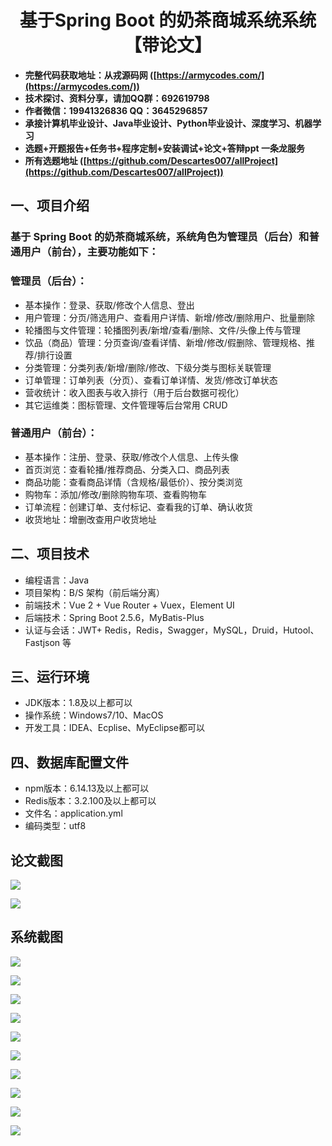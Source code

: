 <h1 align="center">基于Spring Boot 的奶茶商城系统系统【带论文】</h1></p>

- <b>完整代码获取地址：从戎源码网 ([https://armycodes.com/](https://armycodes.com/))</b>
- <b>技术探讨、资料分享，请加QQ群：692619798</b>
- <b>作者微信：19941326836  QQ：3645296857</b>
- <b>承接计算机毕业设计、Java毕业设计、Python毕业设计、深度学习、机器学习</b>
- <b>选题+开题报告+任务书+程序定制+安装调试+论文+答辩ppt 一条龙服务</b>
- <b>所有选题地址 ([https://github.com/Descartes007/allProject](https://github.com/Descartes007/allProject)) </b>

## 一、项目介绍

### 基于 Spring Boot 的奶茶商城系统，系统角色为管理员（后台）和普通用户（前台），主要功能如下：
### 管理员（后台）：
- 基本操作：登录、获取/修改个人信息、登出
- 用户管理：分页/筛选用户、查看用户详情、新增/修改/删除用户、批量删除
- 轮播图与文件管理：轮播图列表/新增/查看/删除、文件/头像上传与管理
- 饮品（商品）管理：分页查询/查看详情、新增/修改/假删除、管理规格、推荐/排行设置
- 分类管理：分类列表/新增/删除/修改、下级分类与图标关联管理
- 订单管理：订单列表（分页）、查看订单详情、发货/修改订单状态
- 营收统计：收入图表与收入排行（用于后台数据可视化）
- 其它运维类：图标管理、文件管理等后台常用 CRUD
### 普通用户（前台）：
- 基本操作：注册、登录、获取/修改个人信息、上传头像
- 首页浏览：查看轮播/推荐商品、分类入口、商品列表
- 商品功能：查看商品详情（含规格/最低价）、按分类浏览
- 购物车：添加/修改/删除购物车项、查看购物车
- 订单流程：创建订单、支付标记、查看我的订单、确认收货
- 收货地址：增删改查用户收货地址

## 二、项目技术

- 编程语言：Java
- 项目架构：B/S 架构（前后端分离）
- 前端技术：Vue 2 + Vue Router + Vuex，Element UI
- 后端技术：Spring Boot 2.5.6，MyBatis-Plus
- 认证与会话：JWT+ Redis，Redis，Swagger，MySQL，Druid，Hutool、Fastjson 等


## 三、运行环境

- JDK版本：1.8及以上都可以
- 操作系统：Windows7/10、MacOS
- 开发工具：IDEA、Ecplise、MyEclipse都可以

## 四、数据库配置文件

- npm版本：6.14.13及以上都可以
- Redis版本：3.2.100及以上都可以
- 文件名：application.yml
- 编码类型：utf8

## 论文截图

![](screenshot/1.png)

![](screenshot/2.png)

## 系统截图

![](screenshot/3.png)

![](screenshot/4.png)

![](screenshot/5.png)

![](screenshot/6.png)

![](screenshot/7.png)

![](screenshot/8.png)

![](screenshot/9.png)

![](screenshot/10.png)

![](screenshot/11.png)

![](screenshot/12.png)